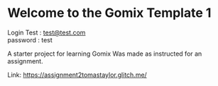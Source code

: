 Welcome to the Gomix Template 1
==============================

Login Test : test@test.com  
password : test

A starter project for learning Gomix 
Was made as instructed for an assignment.

 Link: https://assignment2tomastaylor.glitch.me/
